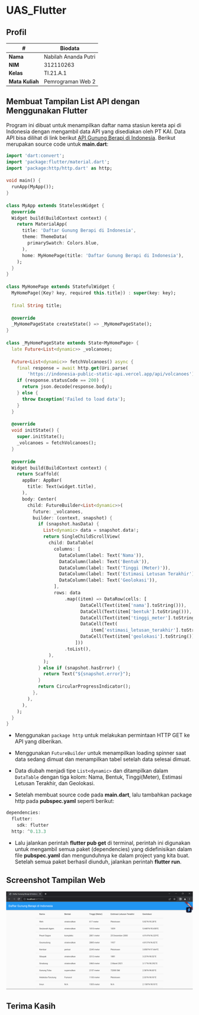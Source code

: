 # UAS_Flutter
## Profil
| #               | Biodata                 |
| --------------- | ----------------------- |
| **Nama**        | Nabilah Ananda Putri    |
| **NIM**         | 312110263               |
| **Kelas**       | TI.21.A.1               |
| **Mata Kuliah** | Pemrograman Web 2       |

## Membuat Tampilan List API dengan Menggunakan Flutter

Program ini dibuat untuk menampilkan daftar nama stasiun kereta api di Indonesia dengan mengambil data API yang disediakan oleh PT KAI. Data API bisa dilihat di link berikut [API Gunung Berapi di Indonesia]([https://booking.kai.id/api/stations2](https://indonesia-public-static-api.vercel.app/api/volcanoes)https://indonesia-public-static-api.vercel.app/api/volcanoes). Berikut merupakan source code untuk **main.dart**:

```dart
import 'dart:convert';
import 'package:flutter/material.dart';
import 'package:http/http.dart' as http;

void main() {
  runApp(MyApp());
}

class MyApp extends StatelessWidget {
  @override
  Widget build(BuildContext context) {
    return MaterialApp(
      title: 'Daftar Gunung Berapi di Indonesia',
      theme: ThemeData(
        primarySwatch: Colors.blue,
      ),
      home: MyHomePage(title: 'Daftar Gunung Berapi di Indonesia'),
    );
  }
}

class MyHomePage extends StatefulWidget {
  MyHomePage({Key? key, required this.title}) : super(key: key);

  final String title;

  @override
  _MyHomePageState createState() => _MyHomePageState();
}

class _MyHomePageState extends State<MyHomePage> {
  late Future<List<dynamic>> _volcanoes;

  Future<List<dynamic>> fetchVolcanoes() async {
    final response = await http.get(Uri.parse(
        'https://indonesia-public-static-api.vercel.app/api/volcanoes'));
    if (response.statusCode == 200) {
      return json.decode(response.body);
    } else {
      throw Exception('Failed to load data');
    }
  }

  @override
  void initState() {
    super.initState();
    _volcanoes = fetchVolcanoes();
  }

  @override
  Widget build(BuildContext context) {
    return Scaffold(
      appBar: AppBar(
        title: Text(widget.title),
      ),
      body: Center(
        child: FutureBuilder<List<dynamic>>(
          future: _volcanoes,
          builder: (context, snapshot) {
            if (snapshot.hasData) {
              List<dynamic> data = snapshot.data!;
              return SingleChildScrollView(
                child: DataTable(
                  columns: [
                    DataColumn(label: Text('Nama')),
                    DataColumn(label: Text('Bentuk')),
                    DataColumn(label: Text('Tinggi (Meter)')),
                    DataColumn(label: Text('Estimasi Letusan Terakhir')),
                    DataColumn(label: Text('Geolokasi')),
                  ],
                  rows: data
                      .map((item) => DataRow(cells: [
                            DataCell(Text(item['nama'].toString())),
                            DataCell(Text(item['bentuk'].toString())),
                            DataCell(Text(item['tinggi_meter'].toString())),
                            DataCell(Text(
                                item['estimasi_letusan_terakhir'].toString())),
                            DataCell(Text(item['geolokasi'].toString())),
                          ]))
                      .toList(),
                ),
              );
            } else if (snapshot.hasError) {
              return Text("${snapshot.error}");
            }
            return CircularProgressIndicator();
          },
        ),
      ),
    );
  }
}
```

* Menggunakan `package http` untuk melakukan permintaan HTTP GET ke API yang diberikan.
  
* Menggunakan `FutureBuilder` untuk menampilkan loading spinner saat data sedang dimuat dan menampilkan tabel setelah data selesai dimuat.
  
* Data diubah menjadi tipe `List<dynamic>` dan ditampilkan dalam `DataTable` dengan tiga kolom: Nama, Bentuk, Tinggi(Meter), Estimasi Letusan Terakhir, dan Geolokasi.

* Setelah membuat source code pada **main.dart**, lalu tambahkan package http pada **pubspec.yaml** seperti berikut:

```dart
dependencies:
  flutter:
    sdk: flutter
  http: ^0.13.3
```

* Lalu jalankan perintah **flutter pub get** di terminal, perintah ini digunakan untuk mengambil semua paket (dependencies) yang didefinisikan dalam file **pubspec.yaml** dan mengunduhnya ke dalam project yang kita buat. Setelah semua paket berhasil diunduh, jalankan perintah **flutter run**.

## Screenshot Tampilan Web
![img](img/Screenshot.png)

## Terima Kasih



